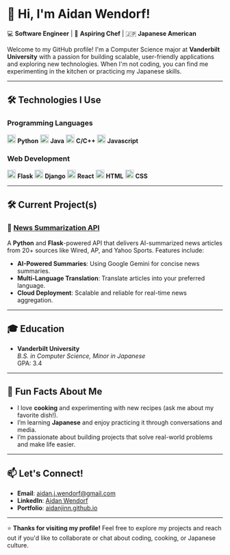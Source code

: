 # 👋 Hi, I'm Aidan Wendorf!

💻 **Software Engineer** | 🍳 **Aspiring Chef** | 🇯🇵 **Japanese American**

Welcome to my GitHub profile! I'm a Computer Science major at **Vanderbilt University** with a passion for building scalable, user-friendly applications and exploring new technologies. When I'm not coding, you can find me experimenting in the kitchen or practicing my Japanese skills.

---

## 🛠️ **Technologies I Use**

### Programming Languages
<img src="https://img.icons8.com/color/48/000000/python.png" alt="Python" width="20" height="20"/> **Python**
<img src="https://img.icons8.com/color/48/000000/java-coffee-cup-logo.png" alt="Java" width="20" height="20"/> **Java**
<img src="https://img.icons8.com/color/48/000000/c-plus-plus-logo.png" alt="C++" width="20" height="20"/> **C/C++**
<img src="https://img.icons8.com/color/48/000000/javascript.png" alt="CSS" width="20" height="20"/> **Javascript**

### Web Development
<img src="https://img.icons8.com/color/48/000000/flask.png" alt="Flask" width="20" height="20"/> **Flask**
<img src="https://img.icons8.com/color/48/000000/django.png" alt="Django" width="20" height="20"/> **Django**
<img src="https://img.icons8.com/color/48/000000/react-native.png" alt="React" width="20" height="20"/> **React**
<img src="https://img.icons8.com/color/48/000000/html-5.png" alt="HTML" width="20" height="20"/> **HTML**
<img src="https://img.icons8.com/color/48/000000/css3.png" alt="CSS" width="20" height="20"/> **CSS**

---

## 🛠️ **Current Project(s)**

### 📰 [News Summarization API](https://github.com/aidanjinn/newsAPI)
A **Python** and **Flask**-powered API that delivers AI-summarized news articles from 20+ sources like Wired, AP, and Yahoo Sports. Features include:
- **AI-Powered Summaries**: Using Google Gemini for concise news summaries.
- **Multi-Language Translation**: Translate articles into your preferred language.
- **Cloud Deployment**: Scalable and reliable for real-time news aggregation.

---

## 🎓 **Education**
- **Vanderbilt University**  
  *B.S. in Computer Science, Minor in Japanese*  
  GPA: 3.4

---

## 🍳 **Fun Facts About Me**
- I love **cooking** and experimenting with new recipes (ask me about my favorite dish!).
- I’m learning **Japanese** and enjoy practicing it through conversations and media.
- I’m passionate about building projects that solve real-world problems and make life easier.

---

## 📫 **Let's Connect!**
- **Email**: aidan.j.wendorf@gmail.com
- **LinkedIn**: [Aidan Wendorf](https://www.linkedin.com/in/aidanwendorf/)
- **Portfolio**: [aidanjinn.github.io](https://aidanjinn.github.io/devwebsiteAidanjinn/)

---

⭐ **Thanks for visiting my profile!** Feel free to explore my projects and reach out if you'd like to collaborate or chat about coding, cooking, or Japanese culture.

